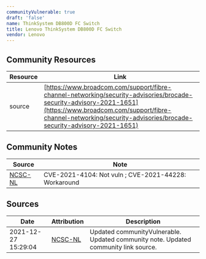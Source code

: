 ```yaml
---
communityVulnerable: true
draft: 'false'
name: ThinkSystem DB800D FC Switch
title: Lenovo ThinkSystem DB800D FC Switch
vendor: Lenovo
---
```



## Community Resources
| Resource | Link |
| --- | --- |
| source | [https://www.broadcom.com/support/fibre-channel-networking/security-advisories/brocade-security-advisory-2021-1651](https://www.broadcom.com/support/fibre-channel-networking/security-advisories/brocade-security-advisory-2021-1651) |

## Community Notes
| Source | Note |
| --- | --- |
| [NCSC-NL](https://github.com/NCSC-NL/log4shell/blob/main/software/README.md) | CVE-2021-4104: Not vuln ; CVE-2021-44228: Workaround </ul> |

## Sources
| Date | Attribution | Description |
| --- | --- | --- |
| 2021-12-27 15:29:04 | [NCSC-NL](https://github.com/NCSC-NL/log4shell/blob/main/software/README.md) | Updated communityVulnerable. Updated community note. Updated community link source.  |
